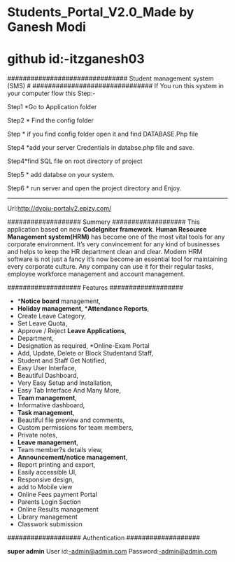 # Students_Portal_V2.0_Made by Ganesh Modi

# github id:-itzganesh03

###############################
Student management system (SMS) #
###############################
If You run this system in your computer flow this Step:- 

Step1 *Go to Application folder

Step2 * Find the config folder 

Step * if you find config folder open it and find DATABASE.Php file 

Step4 *add your server Credentials in databse.php file and save.

Step4*find SQL file on root directory of project

Step5 * add databse on your system.

Step6 * run server and open the project directory and Enjoy.
*************************************************************

Url:http://dypiu-portalv2.epizy.com/

###################
Summery
###################
This application based on new **CodeIgniter framework**. **Human Resource Management system(HRM)** has become one of the most vital tools for any corporate environment. It’s very convincement for any kind of businesses and helps to keep the HR department clean and clear. Modern HRM software is not just a fancy it’s now become an essential tool for maintaining every corporate culture. Any company can use it for their regular tasks, employee workforce management and account management.

###################
Features
###################
* ***Notice board** management,
* **Holiday management**,
***Attendance Reports**,
* Create Leave Category,
* Set Leave Quota,
* Approve / Reject **Leave Applications**,
* Department,
* Designation as required,
*Online-Exam Portal
* Add, Update, Delete or Block Studentand Staff,
* Student and Staff Get Notified,
* Easy User Interface,
* Beautiful Dashboard,
* Very Easy Setup and Installation,
* Easy Tab Interface And Many More,
* **Team management**,
* Informative dashboard,
* **Task management**,
* Beautiful file preview and comments,
* Custom permissions for team members,
* Private notes,
* **Leave management**,
* Team member?s details view,
* **Announcement/notice management**,
* Report printing and export,
* Easily accessible UI,
* Responsive design,
* add to Mobile view
* Online Fees payment Portal
* Parents Login Section
* Online Results management 
* Library management 
* Classwork submission 

###################
Authentication
###################

**super admin**
User id:-admin@admin.com
Password:-admin@admin.com


